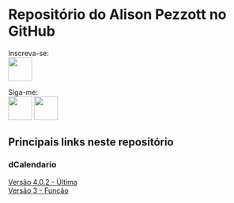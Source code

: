 #  Repositório do Alison Pezzott no GitHub

Inscreva-se: <br> 
[<img src=https://github.com/alisonpezzott/powerbi/assets/58135934/60051623-edf6-4b60-b622-f50c3541f8f8 width="48"/>](https://www.youtube.com/c/alisonpezzott) <br>

Siga-me: <br>
[<img src=https://github.com/alisonpezzott/powerbi/assets/58135934/62074180-060f-449c-afdc-7c994145acf7 width="48"/>](https://www.instagram.com/alisonpezzott)
[<img src=https://github.com/alisonpezzott/powerbi/assets/58135934/96d0c7a2-4c00-44d3-bc0c-85733d6c7767 width="48"/>](https://www.linkedin.com/in/alisonpezzott) <br>

## Principais links neste repositório
### dCalendario <br>
[Versão 4.0.2 - Última](https://github.com/alisonpezzott/powerbi/blob/main/power-query-m/dCalendario_v4.0.2.pq)<br>
[Versão 3 - Função](https://github.com/alisonpezzott/powerbi/blob/main/power-query-m/fxGeraCalendarioAlisonV3)<br>

